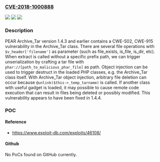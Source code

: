 ### [CVE-2018-1000888](https://cve.mitre.org/cgi-bin/cvename.cgi?name=CVE-2018-1000888)
![](https://img.shields.io/static/v1?label=Product&message=n%2Fa&color=blue)
![](https://img.shields.io/static/v1?label=Version&message=n%2Fa%20&color=brightgreen)
![](https://img.shields.io/static/v1?label=Vulnerability&message=n%2Fa&color=brightgreen)

### Description

PEAR Archive_Tar version 1.4.3 and earlier contains a CWE-502, CWE-915 vulnerability in the Archive_Tar class. There are several file operations with `$v_header['filename']` as parameter (such as file_exists, is_file, is_dir, etc). When extract is called without a specific prefix path, we can trigger unserialization by crafting a tar file with `phar://[path_to_malicious_phar_file]` as path. Object injection can be used to trigger destruct in the loaded PHP classes, e.g. the Archive_Tar class itself. With Archive_Tar object injection, arbitrary file deletion can occur because `@unlink($this->_temp_tarname)` is called. If another class with useful gadget is loaded, it may possible to cause remote code execution that can result in files being deleted or possibly modified. This vulnerability appears to have been fixed in 1.4.4.

### POC

#### Reference
- https://www.exploit-db.com/exploits/46108/

#### Github
No PoCs found on GitHub currently.

